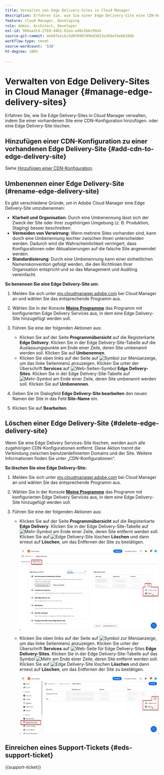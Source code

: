 ```yaml
---
title: Verwalten von Edge Delivery-Sites in Cloud Manager
description: Erfahren Sie, wie Sie einer Edge Delivery-Site eine CDN-Konfiguration hinzufügen oder eine Edge Delivery-Site löschen.
feature: Cloud Manager, Developing
role: Admin, Architect, Developer
exl-id: 960aa3c6-27b9-44b1-81ea-ad8c5bbc99a5
source-git-commit: 4eb0feecbc5d0f090789bd3023e366ef4eb620db
workflow-type: tm+mt
source-wordcount: '538'
ht-degree: 100%

---
```


# Verwalten von Edge Delivery-Sites in Cloud Manager {#manage-edge-delivery-sites}

Erfahren Sie, wie Sie Edge Delivery-Sites in Cloud Manager verwalten, indem Sie einer vorhandenen Site eine CDN-Konfiguration hinzufügen. oder eine Edge Delivery-Site löschen.

## Hinzufügen einer CDN-Konfiguration zu einer vorhandenen Edge Delivery-Site {#add-cdn-to-edge-delivery-site}

Siehe [Hinzufügen einer CDN-Konfiguration](/help/implementing/cloud-manager/cdn-configurations/add-cdn-config.md).

## Umbenennen einer Edge Delivery-Site (#rename-edge-delivery-site)

Es gibt verschiedene Gründe, um in Adobe Cloud Manager eine Edge Delivery-Site umzubenennen:

* **Klarheit und Organisation**: Durch eine Umbenennung lässt sich der Zweck der Site oder ihrer zugehörigen Umgebung (z. B. Produktion, Staging) besser beschreiben.
* **Vermeiden von Verwirrung**: Wenn mehrere Sites vorhanden sind, kann durch eine Umbenennung leichter zwischen ihnen unterscheiden werden. Dadurch wird die Wahrscheinlichkeit verringert, dass Konfigurationen oder Aktualisierungen auf die falsche Site angewendet werden.
* **Standardisierung**: Durch eine Umbenennung kann einer einheitlichen Namenskonvention gefolgt werden, die den Richtlinien Ihrer Organisation entspricht und so das Management und Auditing vereinfacht.

**So benennen Sie eine Edge Delivery-Site um:**

1. Melden Sie sich unter [my.cloudmanager.adobe.com](https://my.cloudmanager.adobe.com/) bei Cloud Manager an und wählen Sie das entsprechende Programm aus.
1. Wählen Sie in der Konsole **[Meine Programme](/help/implementing/cloud-manager/navigation.md#my-programs)** das Programm mit konfigurierten Edge Delivery Services aus, in dem eine Edge Delivery-Site hinzugefügt werden soll.
1. Führen Sie eine der folgenden Aktionen aus:

   * Klicken Sie auf der Seite **Programmübersicht** auf die Registerkarte **Edge Delivery**. Klicken Sie in der Edge Delivery-Site-Tabelle auf die Auslassungspunkte am Ende einer Zeile, deren Site umbenannt werden soll.
Klicken Sie auf **Umbenennen**.
   * Klicken Sie oben links auf der Seite auf ![Symbol zur Menüanzeige](https://spectrum.adobe.com/static/icons/workflow_18/Smock_ShowMenu_18_N.svg), um das linke Seitenmenü anzuzeigen. Klicken Sie unter der Überschrift **Services** auf ![Web-Seiten-Symbol](https://spectrum.adobe.com/static/icons/workflow_18/Smock_WebPages_18_N.svg) **Edge Delivery-Sites**.
Klicken Sie in der Edge Delivery-Site-Tabelle auf ![Mehr-Symbol](https://spectrum.adobe.com/static/icons/workflow_18/Smock_More_18_N.svg) am Ende einer Zeile, deren Site umbenannt werden soll. Klicken Sie auf **Umbenennen**.

1. Geben Sie im Dialogfeld **Edge Delivery-Site bearbeiten** den neuen Namen der Site in das Feld **Site-Name** ein.

1. Klicken Sie auf **Bearbeiten**.

## Löschen einer Edge Delivery-Site {#delete-edge-delivery-site}

Wenn Sie eine Edge Delivery Services-Site löschen, werden auch alle zugehörigen CDN-Konfigurationen entfernt. Diese Aktion trennt die Verbindung zwischen benutzerdefinierten Domains und der Site. Weitere Informationen finden Sie unter „CDN-Konfigurationen“. <!-- https://wiki.corp.adobe.com/display/DMSArchitecture/%5BKT%5D+Cloud+Manager+2024.9.0+Release -->

**So löschen Sie eine Edge Delivery-Site:**

1. Melden Sie sich unter [my.cloudmanager.adobe.com](https://my.cloudmanager.adobe.com/) bei Cloud Manager an und wählen Sie das entsprechende Programm aus.
1. Wählen Sie in der Konsole **[Meine Programme](/help/implementing/cloud-manager/navigation.md#my-programs)** das Programm mit konfigurierten Edge Delivery Services aus, in dem eine Edge Delivery-Site hinzugefügt werden soll.
1. Führen Sie eine der folgenden Aktionen aus:

   * Klicken Sie auf der Seite **Programmübersicht** auf die Registerkarte **Edge Delivery**. Klicken Sie in der Edge Delivery-Site-Tabelle auf ![Mehr-Symbol](https://spectrum.adobe.com/static/icons/workflow_18/Smock_More_18_N.svg) am Ende einer Zeile, deren Site entfernt werden soll.
Klicken Sie auf ![Edge Delivery-Site löschen](https://spectrum.adobe.com/static/icons/workflow_18/Smock_Delete_18_N.svg) **Löschen** und dann erneut auf **Löschen**, um das Entfernen der Site zu bestätigen.

     ![Hinzufügen einer Edge Delivery-Site auf der Registerkarte „Edge Delivery“](/help/implementing/cloud-manager/assets/cm-eds-delete1.png)

   * Klicken Sie oben links auf der Seite auf ![Symbol zur Menüanzeige](https://spectrum.adobe.com/static/icons/workflow_18/Smock_ShowMenu_18_N.svg), um das linke Seitenmenü anzuzeigen. Klicken Sie unter der Überschrift **Services** auf ![Web-Seite für Edge Delivery-Sites](https://spectrum.adobe.com/static/icons/workflow_18/Smock_WebPages_18_N.svg) **Edge Delivery-Sites**.
Klicken Sie in der Edge Delivery-Site-Tabelle auf das Symbol ![Mehr](https://spectrum.adobe.com/static/icons/workflow_18/Smock_More_18_N.svg) am Ende einer Zeile, deren Site entfernt werden soll. Klicken Sie auf ![Edge Delivery-Site löschen](https://spectrum.adobe.com/static/icons/workflow_18/Smock_Delete_18_N.svg) **Löschen** und dann erneut auf **Löschen**, um das Entfernen der Site zu bestätigen.

     ![Hinzufügen einer Edge Delivery-Site über die Schaltfläche „Edge Delivery-Sites“](/help/implementing/cloud-manager/assets/cm-eds-delete2.png)

## Einreichen eines Support-Tickets {#eds-support-ticket}

{{support-ticket}}
